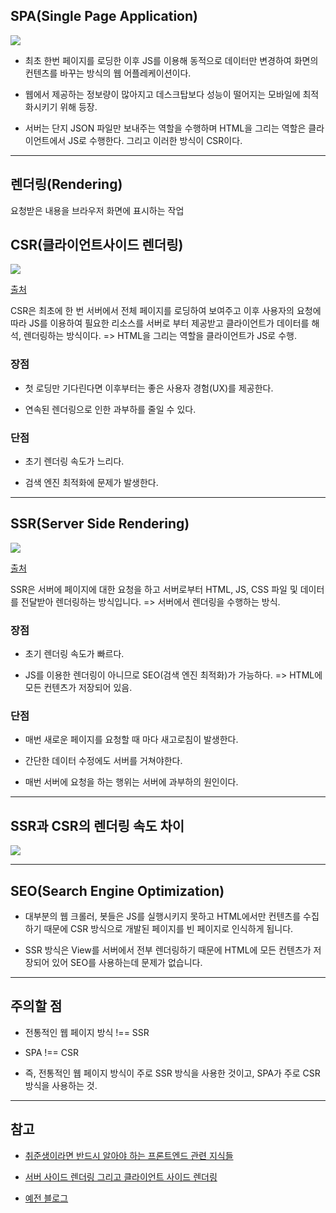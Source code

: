 
## SPA(Single Page Application)

![](https://images.velog.io/images/ksh4820/post/60a183e5-96ae-4222-865e-09cbe2479a4d/image.png)

* 최초 한번 페이지를 로딩한 이후 JS를 이용해 동적으로 데이터만 변경하여 화면의 컨텐츠를 바꾸는 방식의 웹 어플레케이션이다.

* 웹에서 제공하는 정보량이 많아지고 데스크탑보다 성능이 떨어지는 모바일에 최적화시키기 위해 등장.

* 서버는 단지 JSON 파일만 보내주는 역할을 수행하며 HTML을 그리는 역할은 클라이언트에서 JS로 수행한다. 그리고 이러한 방식이 CSR이다.

---


## 렌더링(Rendering)

요청받은 내용을 브라우저 화면에 표시하는 작업


## CSR(클라이언트사이드 렌더링)


![](https://images.velog.io/images/ksh4820/post/23d1d2f2-169e-47fe-a4f9-7538638925d7/image.png)

[출처](https://medium.com/@adamzerner/client-side-rendering-vs-server-side-rendering-a32d2cf3bfcc)

CSR은 최초에 한 번 서버에서 전체 페이지를 로딩하여 보여주고 이후 사용자의 요청에 따라 JS를 이용하여 필요한 리소스를 서버로 부터 제공받고 클라이언트가 데이터를 해석, 렌더링하는 방식이다. 
=> HTML을 그리는 역할을 클라이언트가 JS로 수행.

### 장점

* 첫 로딩만 기다린다면 이후부터는 좋은 사용자 경험(UX)를 제공한다.

* 연속된 렌더링으로 인한 과부하를 줄일 수 있다.

### 단점

* 초기 렌더링 속도가 느리다.

* 검색 엔진 최적화에 문제가 발생한다.

---

## SSR(Server Side Rendering)

![](https://images.velog.io/images/ksh4820/post/c91eadac-3f4a-4762-81a3-a4a2a54f0982/image.png)

[출처](https://medium.com/@adamzerner/client-side-rendering-vs-server-side-rendering-a32d2cf3bfcc)

SSR은 서버에 페이지에 대한 요청을 하고 서버로부터 HTML, JS, CSS 파일 및 데이터를 전달받아 렌더링하는 방식입니다. => 서버에서 렌더링을 수행하는 방식.

### 장점

* 초기 렌더링 속도가 빠르다.

* JS를 이용한 렌더링이 아니므로 SEO(검색 엔진 최적화)가 가능하다. => HTML에 모든 컨텐츠가 저장되어 있음.


### 단점

* 매번 새로운 페이지를 요청할 때 마다 새고로침이 발생한다.

* 간단한 데이터 수정에도 서버를 거쳐야한다.

* 매번 서버에 요청을 하는 행위는 서버에 과부하의 원인이다.


---

## SSR과 CSR의 렌더링 속도 차이

![](https://images.velog.io/images/ksh4820/post/073ecd83-dc1d-4909-b05e-23e04ef18811/image.png)

---

## SEO(Search Engine Optimization)

* 대부분의 웹 크롤러, 봇들은 JS를 실행시키지 못하고 HTML에서만 컨텐츠를 수집하기 때문에 
CSR 방식으로 개발된 페이지를 빈 페이지로 인식하게 됩니다.

* SSR 방식은 View를 서버에서 전부 렌더링하기 때문에 HTML에 모든 컨텐츠가 저장되어 있어 SEO를 사용하는데 문제가 없습니다.

---

## 주의할 점

* 전통적인 웹 페이지 방식 !== SSR

* SPA !== CSR

* 즉, 전통적인 웹 페이지 방식이 주로 SSR 방식을 사용한 것이고, SPA가 주로 CSR 방식을 사용하는 것.

---

## 참고

* [취준생이라면 반드시 알아야 하는 프론트엔드 관련 지식들](https://github.com/baeharam/Must-Know-About-Frontend/blob/master/Notes/frontend/csr-ssr.md)

* [서버 사이드 렌더링 그리고 클라이언트 사이드 렌더링](https://asfirstalways.tistory.com/244)

* [예전 블로그](https://blog.naver.com/ksh44820/221724601476)